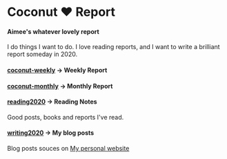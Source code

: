 # Coconut ❤️ Report

#### Aimee's whatever lovely report

I do things I want to do. I love reading reports, and I want to write a brilliant report someday in 2020.

#### [coconut-weekly](./coconut-weekly) -> Weekly Report

#### [coconut-monthly](./coconut-monthly) -> Monthly Report

#### [reading2020](./reading2020) -> Reading Notes

Good posts, books and reports I've read.

#### [writing2020](./writing2020) -> My blog posts

Blog posts souces on [My personal website](https://aimeedeer.com/)
